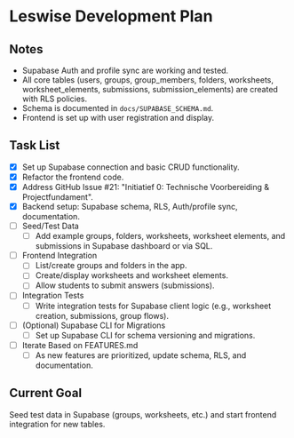 # Leswise Development Plan

## Notes
- Supabase Auth and profile sync are working and tested.
- All core tables (users, groups, group_members, folders, worksheets, worksheet_elements, submissions, submission_elements) are created with RLS policies.
- Schema is documented in `docs/SUPABASE_SCHEMA.md`.
- Frontend is set up with user registration and display.

## Task List
- [x] Set up Supabase connection and basic CRUD functionality.
- [x] Refactor the frontend code.
- [x] Address GitHub Issue #21: "Initiatief 0: Technische Voorbereiding & Projectfundament".
- [x] Backend setup: Supabase schema, RLS, Auth/profile sync, documentation.
- [ ] Seed/Test Data
  - [ ] Add example groups, folders, worksheets, worksheet elements, and submissions in Supabase dashboard or via SQL.
- [ ] Frontend Integration
  - [ ] List/create groups and folders in the app.
  - [ ] Create/display worksheets and worksheet elements.
  - [ ] Allow students to submit answers (submissions).
- [ ] Integration Tests
  - [ ] Write integration tests for Supabase client logic (e.g., worksheet creation, submissions, group flows).
- [ ] (Optional) Supabase CLI for Migrations
  - [ ] Set up Supabase CLI for schema versioning and migrations.
- [ ] Iterate Based on FEATURES.md
  - [ ] As new features are prioritized, update schema, RLS, and documentation.

## Current Goal
Seed test data in Supabase (groups, worksheets, etc.) and start frontend integration for new tables.
